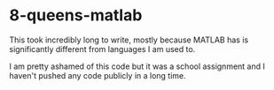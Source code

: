 # 8-queens-matlab

This took incredibly long to write, mostly because MATLAB has is significantly different from languages I am used to.

I am pretty ashamed of this code but it was a school assignment and I haven't pushed any code publicly in a long time.
